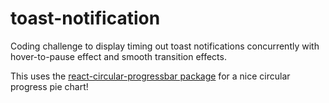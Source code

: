 # toast-notification

Coding challenge to display timing out toast notifications concurrently with hover-to-pause effect and smooth transition effects.

This uses the [react-circular-progressbar package](https://www.npmjs.com/package/react-circular-progressbar) for a nice circular progress pie chart!
